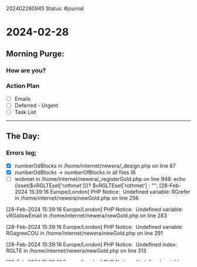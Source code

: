 202402280945
Status: #journal

# 2024-02-28


## Morning Purge: 

### How are you?


### Action Plan
- [ ] Emails
- [ ] Deferred - Urgent
- [ ] Task List
--- 
## The Day: 

### Errors log; 
- [x]   numberOdBlocks in /home/internet/newera/_design.php on line 87
- [x] numberOdBlocks -> numberOfBlocks in all files (6
- [ ] wobmet in /home/internet/newera/_registerGold.php on line 948: echo (isset($vRGLTEsel['rothmet']))? $vRGLTEsel['rothmet'] : "";
[28-Feb-2024 15:39:16 Europe/London] PHP Notice:  Undefined variable: RGrefer in /home/internet/newera/newGold.php on line 256

[28-Feb-2024 15:39:16 Europe/London] PHP Notice:  Undefined variable: vRGallowEmail in /home/internet/newera/newGold.php on line 283

[28-Feb-2024 15:39:16 Europe/London] PHP Notice:  Undefined variable: RGagreeCOU in /home/internet/newera/newGold.php on line 291

[28-Feb-2024 15:39:16 Europe/London] PHP Notice:  Undefined index: RGLTE in /home/internet/newera/newGold.php on line 313

[28-Feb-2024 15:39:16 Europe/London] PHP Notice:  Undefined variable: RGsector in /home/internet/newera/newGold.php on line 381

[28-Feb-2024 15:39:16 Europe/London] PHP Notice:  Undefined variable: RGsector in /home/internet/newera/newGold.php on line 389

[28-Feb-2024 15:39:16 Europe/London] PHP Notice:  Undefined variable: RGsector in /home/internet/newera/newGold.php on line 397

[28-Feb-2024 15:39:16 Europe/London] PHP Notice:  Undefined variable: RGsector in /home/internet/newera/newGold.php on line 405

[28-Feb-2024 15:39:16 Europe/London] PHP Notice:  Undefined variable: RGisStudent in /home/internet/newera/newGold.php on line 423

[28-Feb-2024 15:39:16 Europe/London] PHP Notice:  Undefined variable: RGfrom in /home/internet/newera/newGold.php on line 428

[28-Feb-2024 15:39:16 Europe/London] PHP Notice:  Undefined variable: RGfrom in /home/internet/newera/newGold.php on line 440

[28-Feb-2024 15:39:16 Europe/London] PHP Notice:  Undefined variable: RGfrom in /home/internet/newera/newGold.php on line 448

[28-Feb-2024 15:39:16 Europe/London] PHP Notice:  Undefined variable: strJQ in /home/internet/newera/newGold.php on line 692

[28-Feb-2024 15:39:16 Europe/London] PHP Notice:  Undefined index: RGLTE in /home/internet/newera/_registerGold.php on line 112

[28-Feb-2024 15:39:16 Europe/London] PHP Notice:  Undefined index: COL in /home/internet/newera/_registerGold.php on line 237

[28-Feb-2024 15:39:16 Europe/London] PHP Notice:  Undefined index: SEO in /home/internet/newera/_registerGold.php on line 243

[28-Feb-2024 15:39:16 Europe/London] PHP Notice:  Undefined index: TWT in /home/internet/newera/_registerGold.php on line 249

[28-Feb-2024 15:39:16 Europe/London] PHP Notice:  Undefined index: SNO in /home/internet/newera/_registerGold.php on line 255

[28-Feb-2024 15:39:16 Europe/London] PHP Notice:  Undefined index: DOI in /home/internet/newera/_registerGold.php on line 261

[28-Feb-2024 15:39:16 Europe/London] PHP Notice:  Undefined index: OTHER in /home/internet/newera/_registerGold.php on line 268

[28-Feb-2024 15:39:16 Europe/London] PHP Notice:  Undefined variable: vRGreferOtherText in /home/internet/newera/_registerGold.php on line 274

[28-Feb-2024 15:39:16 Europe/London] PHP Notice:  Undefined variable: vRGrothColls in /home/internet/newera/_registerGold.php on line 330

[28-Feb-2024 15:39:16 Europe/London] PHP Notice:  Undefined variable: vRGur_Q1 in /home/internet/newera/_registerGold.php on line 336

[28-Feb-2024 15:39:16 Europe/London] PHP Notice:  Undefined variable: vstrRGLTE in /home/internet/newera/_registerGold.php on line 337

[28-Feb-2024 15:39:16 Europe/London] PHP Notice:  Array to string conversion in /home/internet/newera/_registerGold.php on line 338

[28-Feb-2024 15:39:16 Europe/London] PHP Notice:  Array to string conversion in /home/internet/newera/_registerGold.php on line 339

[28-Feb-2024 15:39:16 Europe/London] PHP Notice:  Undefined variable: vRGur_Q2 in /home/internet/newera/_registerGold.php on line 340


- [ ] Rtitle in /home/internet/newera/eradoc/inc/functions.php on line 618
- [x] Uninitialized string offset: 1 in /home/internet/newera/eradoc/inc/functions.php on line 763

---
## Review: 
### Highlight of the day  
copy to ERN Lab Archive what needs to be copied
  
## Evaluation  

### Small wins  
  
### lessons

### People who helped me


---
## References
